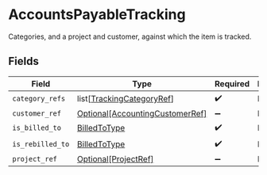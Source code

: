 # AccountsPayableTracking

Categories, and a project and customer, against which the item is tracked.


## Fields

| Field                                                                           | Type                                                                            | Required                                                                        | Description                                                                     |
| ------------------------------------------------------------------------------- | ------------------------------------------------------------------------------- | ------------------------------------------------------------------------------- | ------------------------------------------------------------------------------- |
| `category_refs`                                                                 | list[[TrackingCategoryRef](../../models/shared/trackingcategoryref.md)]         | :heavy_check_mark:                                                              | N/A                                                                             |
| `customer_ref`                                                                  | [Optional[AccountingCustomerRef]](../../models/shared/accountingcustomerref.md) | :heavy_minus_sign:                                                              | N/A                                                                             |
| `is_billed_to`                                                                  | [BilledToType](../../models/shared/billedtotype.md)                             | :heavy_check_mark:                                                              | N/A                                                                             |
| `is_rebilled_to`                                                                | [BilledToType](../../models/shared/billedtotype.md)                             | :heavy_check_mark:                                                              | N/A                                                                             |
| `project_ref`                                                                   | [Optional[ProjectRef]](../../models/shared/projectref.md)                       | :heavy_minus_sign:                                                              | N/A                                                                             |